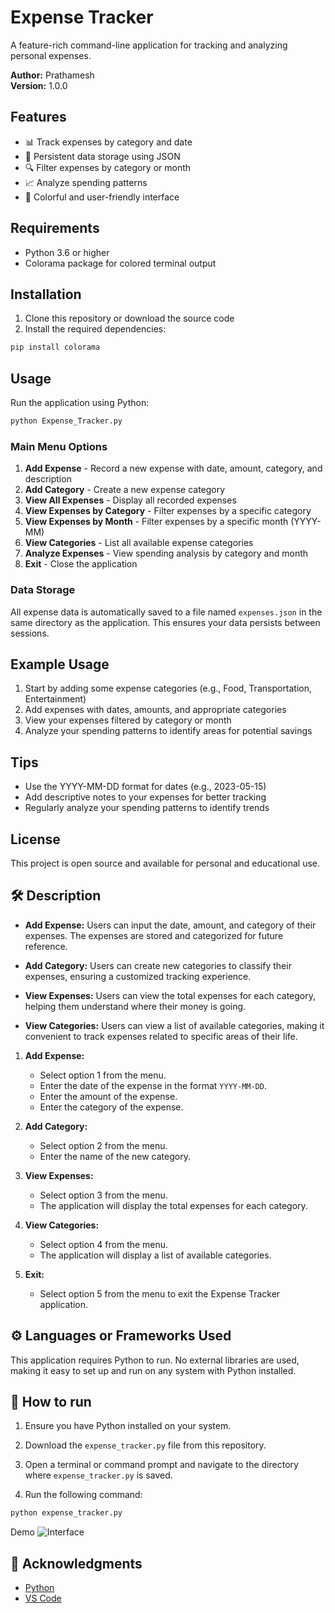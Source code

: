 # Expense Tracker

A feature-rich command-line application for tracking and analyzing personal expenses.

**Author:** Prathamesh  
**Version:** 1.0.0

## Features

- 📊 Track expenses by category and date
- 💾 Persistent data storage using JSON
- 🔍 Filter expenses by category or month
- 📈 Analyze spending patterns
- 🎨 Colorful and user-friendly interface

## Requirements

- Python 3.6 or higher
- Colorama package for colored terminal output

## Installation

1. Clone this repository or download the source code
2. Install the required dependencies:

```bash
pip install colorama
```

## Usage

Run the application using Python:

```bash
python Expense_Tracker.py
```

### Main Menu Options

1. **Add Expense** - Record a new expense with date, amount, category, and description
2. **Add Category** - Create a new expense category
3. **View All Expenses** - Display all recorded expenses
4. **View Expenses by Category** - Filter expenses by a specific category
5. **View Expenses by Month** - Filter expenses by a specific month (YYYY-MM)
6. **View Categories** - List all available expense categories
7. **Analyze Expenses** - View spending analysis by category and month
8. **Exit** - Close the application

### Data Storage

All expense data is automatically saved to a file named `expenses.json` in the same directory as the application. This ensures your data persists between sessions.

## Example Usage

1. Start by adding some expense categories (e.g., Food, Transportation, Entertainment)
2. Add expenses with dates, amounts, and appropriate categories
3. View your expenses filtered by category or month
4. Analyze your spending patterns to identify areas for potential savings

## Tips

- Use the YYYY-MM-DD format for dates (e.g., 2023-05-15)
- Add descriptive notes to your expenses for better tracking
- Regularly analyze your spending patterns to identify trends

## License

This project is open source and available for personal and educational use.

## 🛠️ Description

- **Add Expense:** Users can input the date, amount, and category of their expenses. The expenses are stored and categorized for future reference.
  
- **Add Category:** Users can create new categories to classify their expenses, ensuring a customized tracking experience.

- **View Expenses:** Users can view the total expenses for each category, helping them understand where their money is going.

- **View Categories:** Users can view a list of available categories, making it convenient to track expenses related to specific areas of their life.



1. **Add Expense:**
    - Select option 1 from the menu.
    - Enter the date of the expense in the format `YYYY-MM-DD`.
    - Enter the amount of the expense.
    - Enter the category of the expense.
    
2. **Add Category:**
    - Select option 2 from the menu.
    - Enter the name of the new category.
    
3. **View Expenses:**
    - Select option 3 from the menu.
    - The application will display the total expenses for each category.
    
4. **View Categories:**
    - Select option 4 from the menu.
    - The application will display a list of available categories.
    
5. **Exit:**
    - Select option 5 from the menu to exit the Expense Tracker application.

## ⚙️ Languages or Frameworks Used

This application requires Python to run. No external libraries are used, making it easy to set up and run on any system with Python installed.

## 🌟 How to run

1. Ensure you have Python installed on your system.

2. Download the `expense_tracker.py` file from this repository.

3. Open a terminal or command prompt and navigate to the directory where `expense_tracker.py` is saved.

4. Run the following command:

 ```sh
python expense_tracker.py
```
Demo 
![Interface](https://github.com/user-attachments/assets/d9192e4a-6931-4ae1-95a0-ad3a01f01979)

## 📝 Acknowledgments
- [Python](https://www.python.org/)
- [VS Code](https://code.visualstudio.com/)

